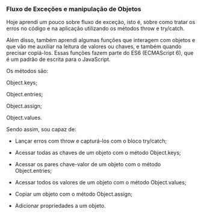 ### Fluxo de Exceções e manipulação de Objetos

Hoje aprendi um pouco sobre fluxo de exceção, isto é, sobre como tratar os erros no código e na aplicação utilizando os métodos throw e try/catch.

Além disso, também aprendi algumas funções que interagem com objetos e que vão me auxiliar na leitura de valores ou chaves, e também quando precisar copiá-los. Essas funções fazem parte do ES6 (ECMAScript 6), que é um padrão de escrita para o JavaScript.

Os métodos são:

Object.keys;

Object.entries;

Object.assign;

Object.values.

Sendo assim, sou capaz de:

- Lançar erros com throw e capturá-los com o bloco try/catch;

- Acessar todas as chaves de um objeto com o método Object.keys;

- Acessar os pares chave-valor de um objeto com o método Object.entries;

- Acessar todos os valores de um objeto com o método Object.values;

- Copiar um objeto com o método Object.assign;

- Adicionar propriedades a um objeto.


